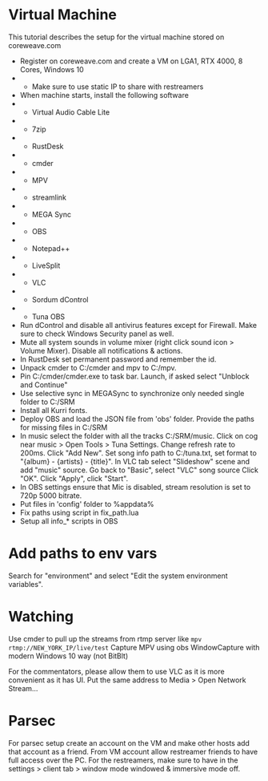 # Virtual Machine

This tutorial describes the setup for the virtual machine stored on coreweave.com
* Register on coreweave.com and create a VM on LGA1, RTX 4000, 8 Cores, Windows 10
* * Make sure to use static IP to share with restreamers
* When machine starts, install the following software
* * Virtual Audio Cable Lite
* * 7zip
* * RustDesk
* * cmder
* * MPV
* * streamlink
* * MEGA Sync
* * OBS
* * Notepad++
* * LiveSplit
* * VLC
* * Sordum dControl
* * Tuna OBS
* Run dControl and disable all antivirus features except for Firewall. Make sure to check Windows Security panel as well.
* Mute all system sounds in volume mixer (right click sound icon > Volume Mixer). Disable all notifications & actions.
* In RustDesk set permanent password and remember the id.
* Unpack cmder to C:/cmder and mpv to C:/mpv.
* Pin C:/cmder/cmder.exe to task bar. Launch, if asked select "Unblock and Continue"
* Use selective sync in MEGASync to synchronize only needed single folder to C:/SRM
* Install all Kurri fonts.
* Deploy OBS and load the JSON file from 'obs' folder. Provide the paths for missing files in C:/SRM
* In music select the folder with all the tracks C:/SRM/music. Click on cog near music >  Open Tools > Tuna Settings. Change refresh rate to 200ms. Click "Add New". Set song info path to C:/tuna.txt, set format to "{album} - {artists} - {title}". In VLC tab select "Slideshow" scene and add "music" source. Go back to "Basic", select "VLC" song source Click "OK". Click "Apply", click "Start".
* In OBS settings ensure that Mic is disabled, stream resolution is set to 720p 5000 bitrate.
* Put files in 'config' folder to %appdata%
* Fix paths using script in fix_path.lua
* Setup all info_* scripts in OBS

# Add paths to env vars
Search for "environment" and select "Edit the system environment variables".

# Watching

Use cmder to pull up the streams from rtmp server like
`mpv rtmp://NEW_YORK_IP/live/test`
Capture MPV using obs WindowCapture with modern Windows 10 way (not BitBlt)

For the commentators, please allow them to use VLC as it is more convenient as it has UI. Put the same address to Media > Open Network Stream...

# Parsec 

For parsec setup create an account on the VM and make other hosts add that account as a friend. From VM account allow restreamer friends to have full access over the PC. For the restreamers, make sure to have in the settings > client tab > window mode windowed & immersive mode off.
